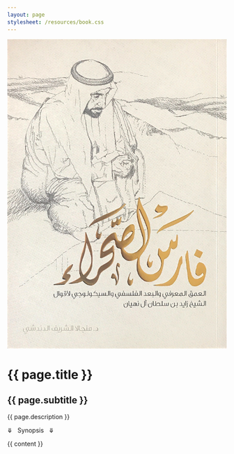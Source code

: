```yaml
---
layout: page
stylesheet: /resources/book.css
---
```


<div class="book_preview_block">
  <img class="book_cover" src="resources/book_cover.jpg" alt="Book Cover">
  <div class="right_half">
    <h1>{{ page.title }}</h1>
    <h2>{{ page.subtitle }}</h2>
    <p>{{ page.description }}</p>
  </div>
</div>

<div class='teaser'>⤋ &nbsp; Synopsis &nbsp; ⤋</div>

{{ content }}
